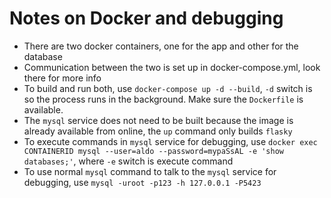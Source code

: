 # Notes on Docker and debugging

- There are two docker containers, one for the app and other for the database
- Communication between the two is set up in docker-compose.yml, look there for more info
- To build and run both, use ```docker-compose up -d --build```, ```-d``` switch is so the process runs in the background. Make sure the ```Dockerfile``` is available.
- The ```mysql``` service does not need to be built because the image is already available from online, the ```up``` command only builds ```flasky```
- To execute commands in ```mysql``` service for debugging, use ```docker exec CONTAINERID mysql --user=aldo --password=mypaSsAL -e 'show databases;'```, where ```-e``` switch is execute command
- To use normal ```mysql``` command to talk to the ```mysql``` service for debugging, use ```mysql -uroot -p123 -h 127.0.0.1 -P5423```
